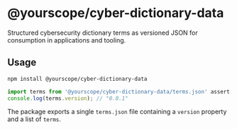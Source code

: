 # @yourscope/cyber-dictionary-data

Structured cybersecurity dictionary terms as versioned JSON for consumption in applications and tooling.

## Usage

```bash
npm install @yourscope/cyber-dictionary-data
```

```js
import terms from '@yourscope/cyber-dictionary-data/terms.json' assert { type: 'json' };
console.log(terms.version); // "0.0.1"
```

The package exports a single `terms.json` file containing a `version` property and a list of `terms`.
